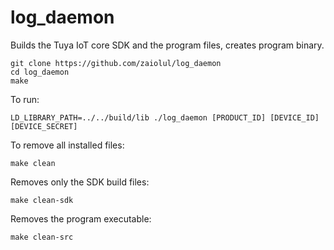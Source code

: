 # log_daemon

Builds the Tuya IoT core SDK and the program files, creates program binary.
```
git clone https://github.com/zaiolul/log_daemon
cd log_daemon
make
```

To run:
```
LD_LIBRARY_PATH=../../build/lib ./log_daemon [PRODUCT_ID] [DEVICE_ID] [DEVICE_SECRET]
```

To remove all installed files:
```
make clean
```

Removes only the SDK build files:
```
make clean-sdk
```

Removes the program executable:
```
make clean-src
```